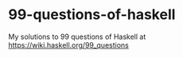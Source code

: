 # 99-questions-of-haskell
My solutions to 99 questions of Haskell at https://wiki.haskell.org/99_questions
